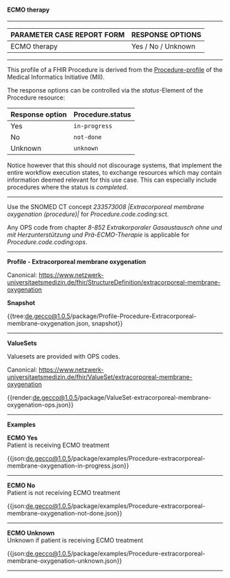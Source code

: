 #### ECMO therapy

---

| PARAMETER CASE REPORT FORM | RESPONSE OPTIONS |
|--------------|-----------|
| ECMO therapy | Yes / No / Unknown | 

---

This profile of a FHIR Procedure is derived from the [Procedure-profile](https://simplifier.net/packages/de.medizininformatikinitiative.kerndatensatz.prozedur/2.0.0-alpha3/files/404852) of the Medical Informatics Initiative (MII).

The response options can be controlled via the *status*-Element of the Procedure resource:

| Response option | Procedure.status |
|--------------|-----------|
| Yes | `in-progress` | 
| No | `not-done` | 
| Unknown | `unknown` | 

Notice however that this should not discourage systems, that implement the entire workflow execution states, to exchange resources which may contain information deemed relevant for this use case. This can especially include procedures where the status is *completed*.

---

Use the SNOMED CT concept *233573008 |Extracorporeal membrane oxygenation (procedure)|* for *Procedure.code.coding:sct*.

Any OPS code from chapter *8-852 Extrakorporaler Gasaustausch ohne und mit Herzunterstützung und Prä-ECMO-Therapie* is applicable for *Procedure.code.coding:ops*.

---

**Profile - Extracorporeal membrane oxygenation**

Canonical: https://www.netzwerk-universitaetsmedizin.de/fhir/StructureDefinition/extracorporeal-membrane-oxygenation

**Snapshot**

{{tree:de.gecco@1.0.5/package/Profile-Procedure-Extracorporeal-membrane-oxygenation.json, snapshot}}

---

**ValueSets**

Valuesets are provided with OPS codes.

Canonical: https://www.netzwerk-universitaetsmedizin.de/fhir/ValueSet/extracorporeal-membrane-oxygenation

{{render:de.gecco@1.0.5/package/ValueSet-extracorporeal-membrane-oxygenation-ops.json}}

---

**Examples**

**ECMO Yes**
<br>
Patient is receiving ECMO treatment 

{{json:de.gecco@1.0.5/package/examples/Procedure-extracorporeal-membrane-oxygenation-in-progress.json}} 

---

**ECMO No**
<br>
Patient is not receiving ECMO treatment 

{{json:de.gecco@1.0.5/package/examples/Procedure-extracorporeal-membrane-oxygenation-not-done.json}} 

---

**ECMO Unknown**
<br>
Unknown if patient is receiving ECMO treatment 

{{json:de.gecco@1.0.5/package/examples/Procedure-extracorporeal-membrane-oxygenation-unknown.json}}

---
